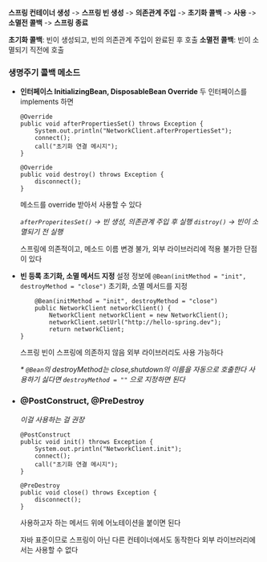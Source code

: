 **스프링 컨테이너 생성** -> **스프링 빈 생성** -> **의존관계 주입** -> **초기화 콜백** -> **사용** -> **소멸전 콜백** -> **스프링 종료**

**초기화 콜백**: 빈이 생성되고, 빈의 의존관계 주입이 완료된 후 호출 
**소멸전 콜백**: 빈이 소멸되기 직전에 호출

### 생명주기 콜백 메소드

- **인터페이스 InitializingBean, DisposableBean Override**
	두 인터페이스를 implements 하면
	```
	@Override  
	public void afterPropertiesSet() throws Exception {  
		System.out.println("NetworkClient.afterPropertiesSet");  
		connect();  
		call("초기화 연결 메시지");  
	}  
	  
	@Override  
	public void destroy() throws Exception {  
		disconnect();  
	}
	```
	메소드를 override 받아서 사용할 수 있다
	
	*`afterProperitesSet()` -> 빈 생성, 의존관계 주입 후 실행
	`distroy()` -> 빈이 소멸되기 전 실행*
	
	스프링에 의존적이고, 메소드 이름 변경 불가, 외부 라이브러리에 적용 불가한 단점이 있다


- **빈 등록 초기화, 소멸 메서드 지정**
	설정 정보에 `@Bean(initMethod = "init", destroyMethod = "close")` 초기화, 소멸 메서드를 지정
	```
		@Bean(initMethod = "init", destroyMethod = "close")  
		public NetworkClient networkClient() {  
		    NetworkClient networkClient = new NetworkClient();  
		    networkClient.setUrl("http://hello-spring.dev");  
		    return networkClient;  
	}
	```
	
	스프링 빈이 스프링에 의존하지 않음
	외부 라이브러리도 사용 가능하다
	
	*\* `@Bean`의 destroyMethod는 close,shutdown의 이름을 자동으로 호출한다
	사용하기 싫다면 `destroyMethod = ""` 으로 지정하면 된다*


- ### @PostConstruct, @PreDestroy
	*이걸 사용하는 걸 권장*
	```
	@PostConstruct  
	public void init() throws Exception {  
	    System.out.println("NetworkClient.init");  
	    connect();  
	    call("초기화 연결 메시지");  
	}  
	  
	@PreDestroy  
	public void close() throws Exception {  
	    disconnect();  
	}
	```
	사용하고자 하는 메서드 위에 어노테이션을 붙이면 된다
	
	자바 표준이므로 스프링이 아닌 다른 컨테이너에서도 동작한다
	외부 라이브러리에서는 사용할 수 없다